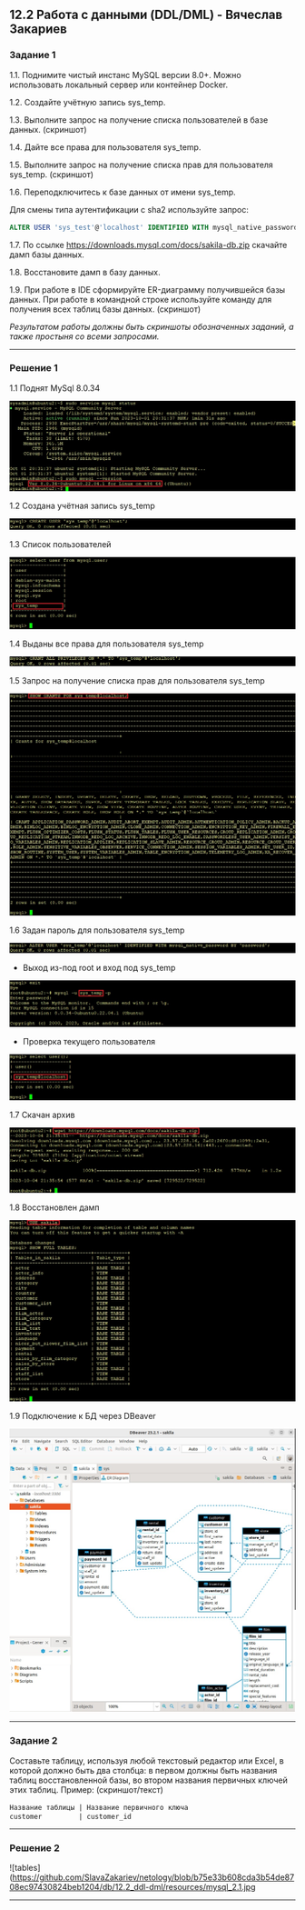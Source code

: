 ## 12.2 Работа с данными (DDL/DML) - Вячеслав Закариев

### Задание 1

1.1. Поднимите чистый инстанс MySQL версии 8.0+. Можно использовать локальный сервер или контейнер Docker.

1.2. Создайте учётную запись sys_temp. 

1.3. Выполните запрос на получение списка пользователей в базе данных. (скриншот)

1.4. Дайте все права для пользователя sys_temp. 

1.5. Выполните запрос на получение списка прав для пользователя sys_temp. (скриншот)

1.6. Переподключитесь к базе данных от имени sys_temp.

Для смены типа аутентификации с sha2 используйте запрос: 
```sql
ALTER USER 'sys_test'@'localhost' IDENTIFIED WITH mysql_native_password BY 'password';
```
1.7. По ссылке https://downloads.mysql.com/docs/sakila-db.zip скачайте дамп базы данных.

1.8. Восстановите дамп в базу данных.

1.9. При работе в IDE сформируйте ER-диаграмму получившейся базы данных. При работе в командной строке используйте команду для получения всех таблиц базы данных. (скриншот)

*Результатом работы должны быть скриншоты обозначенных заданий, а также простыня со всеми запросами.*

---

### Решение 1

1.1 Поднят MySql 8.0.34

![version](https://github.com/SlavaZakariev/netology/blob/36e710a7b641b43de618002ede2e6f9b79ab72e7/db/12.2_ddl-dml/resources/mysql_1.1.jpg)

1.2 Создана учётная запись sys_temp

![account](https://github.com/SlavaZakariev/netology/blob/36e710a7b641b43de618002ede2e6f9b79ab72e7/db/12.2_ddl-dml/resources/mysql_1.2.jpg)

1.3 Список пользователей

![list](https://github.com/SlavaZakariev/netology/blob/36e710a7b641b43de618002ede2e6f9b79ab72e7/db/12.2_ddl-dml/resources/mysql_1.3.jpg)

1.4 Выданы все права для пользователя sys_temp

![grand](https://github.com/SlavaZakariev/netology/blob/36e710a7b641b43de618002ede2e6f9b79ab72e7/db/12.2_ddl-dml/resources/mysql_1.4.jpg)

1.5 Запрос на получение списка прав для пользователя sys_temp

![check_grand](https://github.com/SlavaZakariev/netology/blob/36e710a7b641b43de618002ede2e6f9b79ab72e7/db/12.2_ddl-dml/resources/mysql_1.5.jpg)

1.6 Задан пароль для пользователя sys_temp

![password](https://github.com/SlavaZakariev/netology/blob/36e710a7b641b43de618002ede2e6f9b79ab72e7/db/12.2_ddl-dml/resources/mysql_1.6.jpg)

   - Выход из-под root и вход под sys_temp

![change_user](https://github.com/SlavaZakariev/netology/blob/36e710a7b641b43de618002ede2e6f9b79ab72e7/db/12.2_ddl-dml/resources/mysql_1.7.jpg)

   - Проверка текущего пользователя

![check_user](https://github.com/SlavaZakariev/netology/blob/36e710a7b641b43de618002ede2e6f9b79ab72e7/db/12.2_ddl-dml/resources/mysql_1.8.jpg)

1.7 Скачан архив

![wget](https://github.com/SlavaZakariev/netology/blob/14f858b2a4f724973f2ef03f923b1ee27aca3949/db/12.2_ddl-dml/resources/mysql_1.9.jpg)

1.8 Восстановлен дамп

![wget](https://github.com/SlavaZakariev/netology/blob/14f858b2a4f724973f2ef03f923b1ee27aca3949/db/12.2_ddl-dml/resources/mysql_1.10.jpg)

1.9 Подключение к БД через DBeaver

![DBeaver](https://github.com/SlavaZakariev/netology/blob/440010769c1c46a6b223431e6a7803ba1234a85b/db/12.2_ddl-dml/resources/mysql_1.11.jpg)

---

### Задание 2

Составьте таблицу, используя любой текстовый редактор или Excel, в которой должно быть два столбца: в первом должны быть названия таблиц восстановленной базы, во втором названия первичных ключей этих таблиц. Пример: (скриншот/текст)
```
Название таблицы | Название первичного ключа
customer         | customer_id
```

---

### Решение 2

![tables](https://github.com/SlavaZakariev/netology/blob/b75e33b608cda3b54de8708ec97430824beb1204/db/12.2_ddl-dml/resources/mysql_2.1.jpg
 
---

